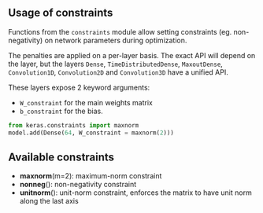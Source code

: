 ## Usage of constraints

Functions from the `constraints` module allow setting constraints (eg. non-negativity) on network parameters during optimization.

The penalties are applied on a per-layer basis. The exact API will depend on the layer, but the layers `Dense`, `TimeDistributedDense`, `MaxoutDense`, `Convolution1D`, `Convolution2D` and `Convolution3D` have a unified API.

These layers expose 2 keyword arguments:

- `W_constraint` for the main weights matrix
- `b_constraint` for the bias.


```python
from keras.constraints import maxnorm
model.add(Dense(64, W_constraint = maxnorm(2)))
```

## Available constraints

- __maxnorm__(m=2): maximum-norm constraint
- __nonneg__(): non-negativity constraint
- __unitnorm__(): unit-norm constraint, enforces the matrix to have unit norm along the last axis